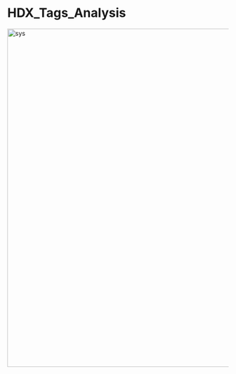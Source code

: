 # HDX_Tags_Analysis

<img width="770" alt="sys" src="https://user-images.githubusercontent.com/3702585/64079529-36cb7980-ccf1-11e9-9b31-c59de8d56d75.png">
